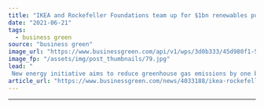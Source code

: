 ```yaml
---
title: "IKEA and Rockefeller Foundations team up for $1bn renewables push"
date: "2021-06-21"
tags: 
  - business green
source: "business green"
image_url: "https://www.businessgreen.com/api/v1/wps/3d0b333/45d980f1-5aeb-41f7-a60c-d0029562f490/3/solar-cows-185x114.jpg"
image_fp: "/assets/img/post_thumbnails/79.jpg"
lead: "
 New energy initiative aims to reduce greenhouse gas emissions by one billion tons and facilitate access to renewable energy in developing countries ..."
article_url: "https://www.businessgreen.com/news/4033188/ikea-rockefeller-foundations-team-usd1bn-renewables-push"
---
```


---
